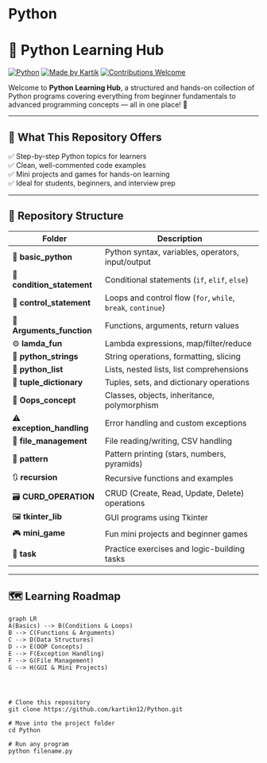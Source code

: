 # Python

# 🐍 Python Learning Hub  
[![Python](https://img.shields.io/badge/Python-3.x-blue.svg)](https://www.python.org/)
[![Made by Kartik](https://img.shields.io/badge/Made%20with-%E2%9D%A4%EF%B8%8F%20by%20Kartik-orange)](https://github.com/kartikn12)
[![Contributions Welcome](https://img.shields.io/badge/Contributions-Welcome-brightgreen.svg)](https://github.com/kartikn12/Python/issues)

Welcome to **Python Learning Hub**, a structured and hands-on collection of Python programs covering everything from beginner fundamentals to advanced programming concepts — all in one place! 🚀

---

## 📘 What This Repository Offers

✅ Step-by-step Python topics for learners  
✅ Clean, well-commented code examples  
✅ Mini projects and games for hands-on learning  
✅ Ideal for students, beginners, and interview prep  

---

## 📂 Repository Structure

| Folder | Description |
|--------|--------------|
| 🧩 **basic_python** | Python syntax, variables, operators, input/output |
| 🔁 **condition_statement** | Conditional statements (`if`, `elif`, `else`) |
| 🔄 **control_statement** | Loops and control flow (`for`, `while`, `break`, `continue`) |
| 🧠 **Arguments_function** | Functions, arguments, return values |
| ⚙️ **lamda_fun** | Lambda expressions, map/filter/reduce |
| 🔡 **python_strings** | String operations, formatting, slicing |
| 🧺 **python_list** | Lists, nested lists, list comprehensions |
| 🧾 **tuple_dictionary** | Tuples, sets, and dictionary operations |
| 🧱 **Oops_concept** | Classes, objects, inheritance, polymorphism |
| ⚠️ **exception_handling** | Error handling and custom exceptions |
| 📁 **file_management** | File reading/writing, CSV handling |
| 🎨 **pattern** | Pattern printing (stars, numbers, pyramids) |
| 🔃 **recursion** | Recursive functions and examples |
| 🗃️ **CURD_OPERATION** | CRUD (Create, Read, Update, Delete) operations |
| 🖼️ **tkinter_lib** | GUI programs using Tkinter |
| 🎮 **mini_game** | Fun mini projects and beginner games |
| 🧭 **task** | Practice exercises and logic-building tasks |

---

## 🗺️ Learning Roadmap

```mermaid
graph LR
A(Basics) --> B(Conditions & Loops)
B --> C(Functions & Arguments)
C --> D(Data Structures)
D --> E(OOP Concepts)
E --> F(Exception Handling)
F --> G(File Management)
G --> H(GUI & Mini Projects)




# Clone this repository
git clone https://github.com/kartikn12/Python.git

# Move into the project folder
cd Python

# Run any program
python filename.py

